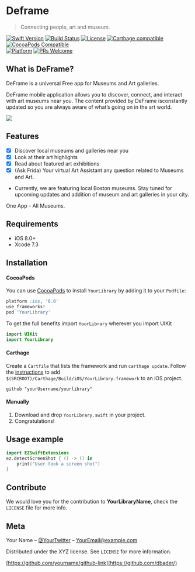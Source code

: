 # Deframe
> Connecting people, art and museum.

[![Swift Version][swift-image]][swift-url]
[![Build Status][travis-image]][travis-url]
[![License][license-image]][license-url]
[![Carthage compatible](https://img.shields.io/badge/Carthage-compatible-4BC51D.svg?style=flat)](https://github.com/Carthage/Carthage)
[![CocoaPods Compatible](https://img.shields.io/cocoapods/v/EZSwiftExtensions.svg)](https://img.shields.io/cocoapods/v/LFAlertController.svg)  
[![Platform](https://img.shields.io/cocoapods/p/LFAlertController.svg?style=flat)](http://cocoapods.org/pods/LFAlertController)
[![PRs Welcome](https://img.shields.io/badge/PRs-welcome-brightgreen.svg?style=flat-square)](http://makeapullrequest.com)

## What is DeFrame?
DeFrame is a universal Free app for Museums and Art galleries. 

DeFrame mobile application allows you to discover, connect, and interact with art museums near you. The content provided by DeFrame is ​constantly updated so you are always aware of what’s going on in the art world.

![](header.png)

## Features

- [x] Discover local museums and galleries near you
- [x] Look at their art highlights
- [x] Read about featured art exhibitions
- [x] (Ask Frida) Your virtual Art Assistant any question related to Museums and Art.
- Currently, we are featuring local Boston museums. Stay tuned for upcoming updates and addition of museum and art galleries in your city.

One App - All Museums.


## Requirements

- iOS 8.0+
- Xcode 7.3

## Installation

#### CocoaPods
You can use [CocoaPods](http://cocoapods.org/) to install `YourLibrary` by adding it to your `Podfile`:

```ruby
platform :ios, '8.0'
use_frameworks!
pod 'YourLibrary'
```

To get the full benefits import `YourLibrary` wherever you import UIKit

``` swift
import UIKit
import YourLibrary
```
#### Carthage
Create a `Cartfile` that lists the framework and run `carthage update`. Follow the [instructions](https://github.com/Carthage/Carthage#if-youre-building-for-ios) to add `$(SRCROOT)/Carthage/Build/iOS/YourLibrary.framework` to an iOS project.

```
github "yourUsername/yourlibrary"
```
#### Manually
1. Download and drop ```YourLibrary.swift``` in your project.  
2. Congratulations!  

## Usage example

```swift
import EZSwiftExtensions
ez.detectScreenShot { () -> () in
    print("User took a screen shot")
}
```

## Contribute

We would love you for the contribution to **YourLibraryName**, check the ``LICENSE`` file for more info.

## Meta

Your Name – [@YourTwitter](https://twitter.com/dbader_org) – YourEmail@example.com

Distributed under the XYZ license. See ``LICENSE`` for more information.

[https://github.com/yourname/github-link](https://github.com/dbader/)

[swift-image]:https://img.shields.io/badge/swift-3.0-orange.svg
[swift-url]: https://swift.org/
[license-image]: https://img.shields.io/badge/License-MIT-blue.svg
[license-url]: LICENSE
[travis-image]: https://img.shields.io/travis/dbader/node-datadog-metrics/master.svg?style=flat-square
[travis-url]: https://travis-ci.org/dbader/node-datadog-metrics
[codebeat-image]: https://codebeat.co/badges/c19b47ea-2f9d-45df-8458-b2d952fe9dad
[codebeat-url]: https://codebeat.co/projects/github-com-vsouza-awesomeios-com
